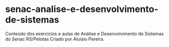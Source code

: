# senac-analise-e-desenvolvimento-de-sistemas
Conteúdo dos exercicios e aulas de Análise e Desenvolvimento de Sistemas do Senac RS/Pelotas
Criado por Aluisio Pereira.